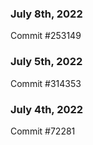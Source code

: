 ### July 8th, 2022

Commit #253149

### July 5th, 2022

Commit #314353


### July 4th, 2022

Commit #72281

